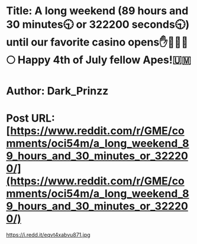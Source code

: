 # Title: A long weekend (89 hours and 30 minutes🕤 or 322200 seconds🕤) until our favorite casino opens✋💎🦍🚀🌕 Happy 4th of July fellow Apes!🇺🇲
# Author: Dark_Prinzz
# Post URL: [https://www.reddit.com/r/GME/comments/oci54m/a_long_weekend_89_hours_and_30_minutes_or_322200/](https://www.reddit.com/r/GME/comments/oci54m/a_long_weekend_89_hours_and_30_minutes_or_322200/)


https://i.redd.it/eqvt4xabvu871.jpg